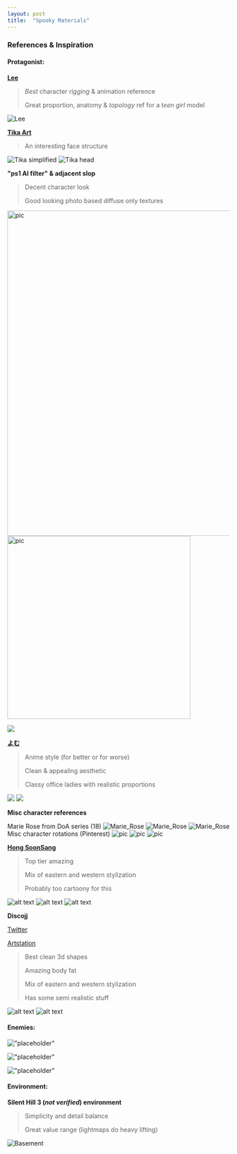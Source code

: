 ```yaml
---
layout: post
title:  "Spooky Materials"
---
```

### References & Inspiration
#### Protagonist:
**[Lee](https://x.com/leedoppo)**
>*Best* character *rigging* & animation reference
>
>Great proportion, anatomy & *topology* ref for a *teen girl* model

![](/assets/images/FbLjSxRVEAIrwth.jpeg "Lee")

**[Tika Art](https://www.artstation.com/artwork/EzEaee)**
>An interesting face structure

![](/assets/images/tika-art-img-379.jpg "Tika simplified")
![](/assets/images/tika-art-mamzoval-low-poly-design-with-simplified-geometric-shapes-ang-c05da906-cb6a-426c-a9c8-99704b9d482a-2.jpg "Tika head")

**"ps1 AI filter" & adjacent slop**
>Decent character look
>
>Good looking photo based diffuse only textures

<img width="738" alt="pic" src="/assets/images/c726ce0b65927af5bcedc297be6678c7.jpg">

<img width="415" alt="pic" src="/assets/images/85f9cd1fbf25f40082070c80358d4b5b.jpg" >

![](/assets/images/3d1b67efdae1a965de7fef1752c8b51c.jpg)

**[よむ](https://x.com/y_o_m_y_o_m)**
>Anime style (for better or for worse)
>
>Clean & appealing aesthetic
>
>Classy office ladies with realistic proportions

![](/assets/images/08523d471f54a9f61ff58cc8094db30c.jpg)
![](/assets/images/75aed3686f06273dccb63c506e4b31ad.jpg)

**Misc character references**

Marie Rose from DoA series (18)
![Marie_Rose](/assets/images/1_201511041808466a8.webp)
![Marie_Rose](/assets/images/30d538272e5c13f29f57c21dc5779408.jpg)
![Marie_Rose](/assets/images/561c8a01b6f43.webp)
Misc character rotations (Pinterest)
![pic](/assets/images/9a8397f8a33fb3fd2e0a96ca706c6c46.jpg)
![pic](/assets/images/tumblr_nvpwvaSMfA1u6xzq9o9_r1_1280.jpg)
![pic](/assets/images/25ac6825c017d2513b70293de4eb2658.jpg)

**[Hong SoonSang](https://www.artstation.com/soonsanghong54)**
>Top tier amazing
>
>Mix of eastern and western stylization
>
>Probably too cartoony for this

![alt text](</assets/images/hong-soonsang- (4).jpg>)
![alt text](/assets/images/hong-soonsang-spiraling-witch-encyclopedia-sheet-sophie.jpg)
![alt text](/assets/images/hong-soonsang-20.jpg)

**Discojj**

[Twitter](https://x.com/ycliyuan0217)

[Artstation](artstation.com/discojj)
>Best clean 3d shapes
>
>Amazing body fat
>
>Mix of eastern and western stylization
>
>Has some semi realistic stuff

![alt text](../assets/images/discojj/yuan-li-7.jpg)
![alt text](../assets/images/discojj/EmJTD9hVoAI4CeH.jpeg)
#### Enemies:
!["placeholder"]()

!["placeholder"]()

!["placeholder"]()
#### Environment:
**Silent Hill 3 (*not verified*) environment**
>Simplicity and detail balance
>
>Great value range (lightmaps do heavy lifting)

![](/assets/images/concrete.jpg "Basement")